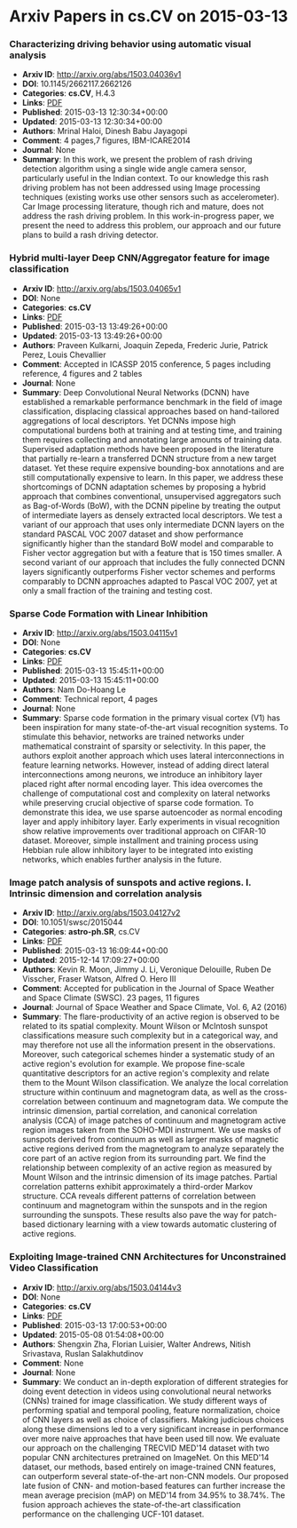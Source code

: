 # Arxiv Papers in cs.CV on 2015-03-13
### Characterizing driving behavior using automatic visual analysis
- **Arxiv ID**: http://arxiv.org/abs/1503.04036v1
- **DOI**: 10.1145/2662117.2662126
- **Categories**: **cs.CV**, H.4.3
- **Links**: [PDF](http://arxiv.org/pdf/1503.04036v1)
- **Published**: 2015-03-13 12:30:34+00:00
- **Updated**: 2015-03-13 12:30:34+00:00
- **Authors**: Mrinal Haloi, Dinesh Babu Jayagopi
- **Comment**: 4 pages,7 figures, IBM-ICARE2014
- **Journal**: None
- **Summary**: In this work, we present the problem of rash driving detection algorithm using a single wide angle camera sensor, particularly useful in the Indian context. To our knowledge this rash driving problem has not been addressed using Image processing techniques (existing works use other sensors such as accelerometer). Car Image processing literature, though rich and mature, does not address the rash driving problem. In this work-in-progress paper, we present the need to address this problem, our approach and our future plans to build a rash driving detector.



### Hybrid multi-layer Deep CNN/Aggregator feature for image classification
- **Arxiv ID**: http://arxiv.org/abs/1503.04065v1
- **DOI**: None
- **Categories**: **cs.CV**
- **Links**: [PDF](http://arxiv.org/pdf/1503.04065v1)
- **Published**: 2015-03-13 13:49:26+00:00
- **Updated**: 2015-03-13 13:49:26+00:00
- **Authors**: Praveen Kulkarni, Joaquin Zepeda, Frederic Jurie, Patrick Perez, Louis Chevallier
- **Comment**: Accepted in ICASSP 2015 conference, 5 pages including reference, 4
  figures and 2 tables
- **Journal**: None
- **Summary**: Deep Convolutional Neural Networks (DCNN) have established a remarkable performance benchmark in the field of image classification, displacing classical approaches based on hand-tailored aggregations of local descriptors. Yet DCNNs impose high computational burdens both at training and at testing time, and training them requires collecting and annotating large amounts of training data. Supervised adaptation methods have been proposed in the literature that partially re-learn a transferred DCNN structure from a new target dataset. Yet these require expensive bounding-box annotations and are still computationally expensive to learn. In this paper, we address these shortcomings of DCNN adaptation schemes by proposing a hybrid approach that combines conventional, unsupervised aggregators such as Bag-of-Words (BoW), with the DCNN pipeline by treating the output of intermediate layers as densely extracted local descriptors.   We test a variant of our approach that uses only intermediate DCNN layers on the standard PASCAL VOC 2007 dataset and show performance significantly higher than the standard BoW model and comparable to Fisher vector aggregation but with a feature that is 150 times smaller. A second variant of our approach that includes the fully connected DCNN layers significantly outperforms Fisher vector schemes and performs comparably to DCNN approaches adapted to Pascal VOC 2007, yet at only a small fraction of the training and testing cost.



### Sparse Code Formation with Linear Inhibition
- **Arxiv ID**: http://arxiv.org/abs/1503.04115v1
- **DOI**: None
- **Categories**: **cs.CV**
- **Links**: [PDF](http://arxiv.org/pdf/1503.04115v1)
- **Published**: 2015-03-13 15:45:11+00:00
- **Updated**: 2015-03-13 15:45:11+00:00
- **Authors**: Nam Do-Hoang Le
- **Comment**: Technical report, 4 pages
- **Journal**: None
- **Summary**: Sparse code formation in the primary visual cortex (V1) has been inspiration for many state-of-the-art visual recognition systems. To stimulate this behavior, networks are trained networks under mathematical constraint of sparsity or selectivity. In this paper, the authors exploit another approach which uses lateral interconnections in feature learning networks. However, instead of adding direct lateral interconnections among neurons, we introduce an inhibitory layer placed right after normal encoding layer. This idea overcomes the challenge of computational cost and complexity on lateral networks while preserving crucial objective of sparse code formation. To demonstrate this idea, we use sparse autoencoder as normal encoding layer and apply inhibitory layer. Early experiments in visual recognition show relative improvements over traditional approach on CIFAR-10 dataset. Moreover, simple installment and training process using Hebbian rule allow inhibitory layer to be integrated into existing networks, which enables further analysis in the future.



### Image patch analysis of sunspots and active regions. I. Intrinsic dimension and correlation analysis
- **Arxiv ID**: http://arxiv.org/abs/1503.04127v2
- **DOI**: 10.1051/swsc/2015044
- **Categories**: **astro-ph.SR**, cs.CV
- **Links**: [PDF](http://arxiv.org/pdf/1503.04127v2)
- **Published**: 2015-03-13 16:09:44+00:00
- **Updated**: 2015-12-14 17:09:27+00:00
- **Authors**: Kevin R. Moon, Jimmy J. Li, Veronique Delouille, Ruben De Visscher, Fraser Watson, Alfred O. Hero III
- **Comment**: Accepted for publication in the Journal of Space Weather and Space
  Climate (SWSC). 23 pages, 11 figures
- **Journal**: Journal of Space Weather and Space Climate, Vol. 6, A2 (2016)
- **Summary**: The flare-productivity of an active region is observed to be related to its spatial complexity. Mount Wilson or McIntosh sunspot classifications measure such complexity but in a categorical way, and may therefore not use all the information present in the observations. Moreover, such categorical schemes hinder a systematic study of an active region's evolution for example. We propose fine-scale quantitative descriptors for an active region's complexity and relate them to the Mount Wilson classification. We analyze the local correlation structure within continuum and magnetogram data, as well as the cross-correlation between continuum and magnetogram data. We compute the intrinsic dimension, partial correlation, and canonical correlation analysis (CCA) of image patches of continuum and magnetogram active region images taken from the SOHO-MDI instrument. We use masks of sunspots derived from continuum as well as larger masks of magnetic active regions derived from the magnetogram to analyze separately the core part of an active region from its surrounding part. We find the relationship between complexity of an active region as measured by Mount Wilson and the intrinsic dimension of its image patches. Partial correlation patterns exhibit approximately a third-order Markov structure. CCA reveals different patterns of correlation between continuum and magnetogram within the sunspots and in the region surrounding the sunspots. These results also pave the way for patch-based dictionary learning with a view towards automatic clustering of active regions.



### Exploiting Image-trained CNN Architectures for Unconstrained Video Classification
- **Arxiv ID**: http://arxiv.org/abs/1503.04144v3
- **DOI**: None
- **Categories**: **cs.CV**
- **Links**: [PDF](http://arxiv.org/pdf/1503.04144v3)
- **Published**: 2015-03-13 17:00:53+00:00
- **Updated**: 2015-05-08 01:54:08+00:00
- **Authors**: Shengxin Zha, Florian Luisier, Walter Andrews, Nitish Srivastava, Ruslan Salakhutdinov
- **Comment**: None
- **Journal**: None
- **Summary**: We conduct an in-depth exploration of different strategies for doing event detection in videos using convolutional neural networks (CNNs) trained for image classification. We study different ways of performing spatial and temporal pooling, feature normalization, choice of CNN layers as well as choice of classifiers. Making judicious choices along these dimensions led to a very significant increase in performance over more naive approaches that have been used till now. We evaluate our approach on the challenging TRECVID MED'14 dataset with two popular CNN architectures pretrained on ImageNet. On this MED'14 dataset, our methods, based entirely on image-trained CNN features, can outperform several state-of-the-art non-CNN models. Our proposed late fusion of CNN- and motion-based features can further increase the mean average precision (mAP) on MED'14 from 34.95% to 38.74%. The fusion approach achieves the state-of-the-art classification performance on the challenging UCF-101 dataset.



